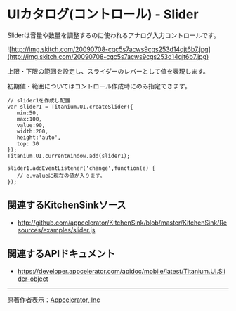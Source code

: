 # UIカタログ(コントロール) - Slider #
Sliderは音量や数量を調整するのに使われるアナログ入力コントロールです。

![http://img.skitch.com/20090708-cqc5s7acws9cgs253d14qjt6b7.jpg](http://img.skitch.com/20090708-cqc5s7acws9cgs253d14qjt6b7.jpg)

上限・下限の範囲を設定し、スライダーのレバーとして値を表現します。

初期値・範囲についてはコントロール作成時にのみ指定できます。
```
// slider1を作成し配置
var slider1 = Titanium.UI.createSlider({
   min:50,
   max:100,
   value:90,
   width:200,
   height:'auto',
   top: 30
});
Titanium.UI.currentWindow.add(slider1);

slider1.addEventListener('change',function(e) {
   // e.valueに現在の値が入ります。
});
```

## 関連するKitchenSinkソース ##

  * http://github.com/appcelerator/KitchenSink/blob/master/KitchenSink/Resources/examples/slider.js

## 関連するAPIドキュメント ##
  * https://developer.appcelerator.com/apidoc/mobile/latest/Titanium.UI.Slider-object


---

原著作者表示：[Appcelerator, Inc](http://www.appcelerator.com/)